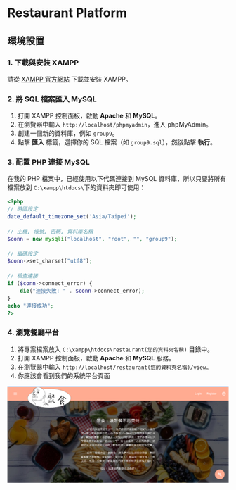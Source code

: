 # Restaurant Platform

## 環境設置

### 1. 下載與安裝 XAMPP

請從 [XAMPP 官方網站](https://www.apachefriends.org/index.html) 下載並安裝 XAMPP。

### 2. 將 SQL 檔案匯入 MySQL

1. 打開 XAMPP 控制面板，啟動 **Apache** 和 **MySQL**。
2. 在瀏覽器中輸入 `http://localhost/phpmyadmin`，進入 phpMyAdmin。
3. 創建一個新的資料庫，例如 `group9`。
4. 點擊 **匯入** 標籤，選擇你的 SQL 檔案（如 `group9.sql`），然後點擊 **執行**。

### 3. 配置 PHP 連接 MySQL

在我的 PHP 檔案中，已經使用以下代碼連接到 MySQL 資料庫，所以只要將所有檔案放到 `C:\xampp\htdocs\`下的資料夾即可使用：

```php
<?php
// 時區設定
date_default_timezone_set('Asia/Taipei');

// 主機, 帳號, 密碼, 資料庫名稱
$conn = new mysqli("localhost", "root", "", "group9");

// 編碼設定
$conn->set_charset("utf8");

// 檢查連接
if ($conn->connect_error) {
    die("連接失敗: " . $conn->connect_error);
}
echo "連接成功";
?>
```
### 4. 瀏覽餐廳平台

1. 將專案檔案放入 `C:\xampp\htdocs\restaurant(您的資料夾名稱)` 目錄中。
2. 打開 XAMPP 控制面板，啟動 **Apache** 和 **MySQL** 服務。
3. 在瀏覽器中輸入 `http://localhost/restaurant(您的資料夾名稱)/view`。
4. 你應該會看到我們的系統平台頁面
   
![Restaurant Platform View](platform_view.png)
